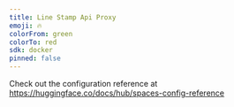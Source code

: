 ```yaml
---
title: Line Stamp Api Proxy
emoji: 🔥
colorFrom: green
colorTo: red
sdk: docker
pinned: false
---
```


Check out the configuration reference at https://huggingface.co/docs/hub/spaces-config-reference
